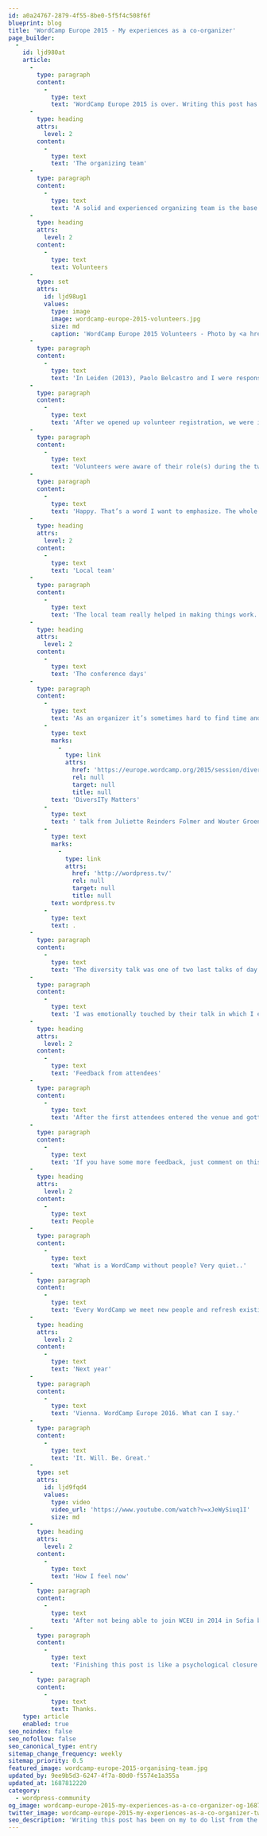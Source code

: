 ```yaml
---
id: a0a24767-2879-4f55-8be0-5f5f4c508f6f
blueprint: blog
title: 'WordCamp Europe 2015 - My experiences as a co-organizer'
page_builder:
  -
    id: ljd980at
    article:
      -
        type: paragraph
        content:
          -
            type: text
            text: 'WordCamp Europe 2015 is over. Writing this post has been on my to do list from the moment I knew I was able to join the organizing team for 2015, so let’s get started and let me tell you more about my experiences.'
      -
        type: heading
        attrs:
          level: 2
        content:
          -
            type: text
            text: 'The organizing team'
      -
        type: paragraph
        content:
          -
            type: text
            text: 'A solid and experienced organizing team is the base for a successful WordCamp. Organizing a WordCamp Europe requires a large team to make sure everything runs as smooth as planned.This years team consisted of the distributed WordCamp Europe team together with the local WordCamp Sevilla team.'
      -
        type: heading
        attrs:
          level: 2
        content:
          -
            type: text
            text: Volunteers
      -
        type: set
        attrs:
          id: ljd98ug1
          values:
            type: image
            image: wordcamp-europe-2015-volunteers.jpg
            size: md
            caption: 'WordCamp Europe 2015 Volunteers - Photo by <a href="https://florianziegler.com/">Florian Ziegler</a>'
      -
        type: paragraph
        content:
          -
            type: text
            text: 'In Leiden (2013), Paolo Belcastro and I were responsible for the volunteers, 50 volunteers that is. This year Luca Sartoni and Rafael Poveda joined me to manage 65 volunteers. During the planning phase, Rafael, Luca and me communicated through weekly meetings on Slack and private messages. Meeting each other before the event felt like we knew each other for years. This resulted in very good understanding of how we work individually and what we could expect from each other during WCEU.'
      -
        type: paragraph
        content:
          -
            type: text
            text: 'After we opened up volunteer registration, we were immediately overwhelmed by the speed and amount of people who wanted to volunteer. This was awesome, as we knew we needed around 70 people to manage all tasks and be sure registration of attendees on day one was not going to slowed down by a shortage of volunteers. For during-the-event communication we used, yes there it is again, Slack. I started a new team and invited all volunteers and the organizing team. Immediately there was interaction between the volunteers, which was great to see! Because of the free WiFi in the venue, people were easy to reach and could use all nice functions of Slack. Well, we just used it to chat, but that sounds nice doesn’t it? It just worked.'
      -
        type: paragraph
        content:
          -
            type: text
            text: 'Volunteers were aware of their role(s) during the two conference days and could use a Volunteer Roles spreadsheet as reference. This was communicated as a Dropbox link through Slack. When briefing started at 7am on Friday, all volunteers knew what to do. THEY TOTALLY ROCKED!! We have had so many pro-active volunteers that, in the case of a question/problem/challenge, we as “managers” were always too late to ask if someone could help. Volunteers just happen to be able to help. Problem solved. Everybody happy.'
      -
        type: paragraph
        content:
          -
            type: text
            text: 'Happy. That’s a word I want to emphasize. The whole organizing team is happy about all the volunteers and how they (or should I say we?) managed to help facilitate such a wonderful event.'
      -
        type: heading
        attrs:
          level: 2
        content:
          -
            type: text
            text: 'Local team'
      -
        type: paragraph
        content:
          -
            type: text
            text: 'The local team really helped in making things work. They knew where to go for diner, what to coolest touristic places were, where to rent bikes to cycle around town and where to find a great location for the WordCamp Europe 2015 after party. Thanks to their knowledge of Sevilla, the local way of doing business and of course the Spanish language, we made it possible for everyone to have good time while in Sevilla, either in the conference areas or outside playing tourist.'
      -
        type: heading
        attrs:
          level: 2
        content:
          -
            type: text
            text: 'The conference days'
      -
        type: paragraph
        content:
          -
            type: text
            text: 'As an organizer it’s sometimes hard to find time and peace to go to a talk an see it from beginning to end. This years WCEU was normal, in which I can say I have only seen two complete talks; Matt’s Q&A and the '
          -
            type: text
            marks:
              -
                type: link
                attrs:
                  href: 'https://europe.wordcamp.org/2015/session/diversity-matters/'
                  rel: null
                  target: null
                  title: null
            text: 'DiversITy Matters'
          -
            type: text
            text: ' talk from Juliette Reinders Folmer and Wouter Groenewold. Check out the other talks on '
          -
            type: text
            marks:
              -
                type: link
                attrs:
                  href: 'http://wordpress.tv/'
                  rel: null
                  target: null
                  title: null
            text: wordpress.tv
          -
            type: text
            text: .
      -
        type: paragraph
        content:
          -
            type: text
            text: 'The diversity talk was one of two last talks of day 2. I joined their talk not just because both speakers are fellow Dutchies, but mainly because I talked to them a lot after the speakers dinner and between sessions, which made me curious to see and hear what they had to tell. From the introduction to the end of the talk I was engaged with both speakers. Juliette is an experienced speaker and together with Wouter she managed to grab the audience attention from the first few sentences. They talked about experiences in the IT industry and Wouter talked about his past. In that past he was bullied a lot. Now he doesn’t want to be ‘victim’ anymore, he wants to show what can be done to feel welcome. Wouter, you rocked on stage!'
      -
        type: paragraph
        content:
          -
            type: text
            text: 'I was emotionally touched by their talk in which I ended up hugging both Wouter and Juliette on stage after their talk to thank them, and to show my appreciation for their very well done talk. Thanks to both of you!'
      -
        type: heading
        attrs:
          level: 2
        content:
          -
            type: text
            text: 'Feedback from attendees'
      -
        type: paragraph
        content:
          -
            type: text
            text: 'After the first attendees entered the venue and gotten their badges, feedback started getting through. All I have heard is positive feedback, telling us how well organized everything was, that the food is great, how good it is to have live translation, that the water taps are refilled often and of course that the WiFi is going on/off/on/off/on/off (hey it’s a conference). This kind of feedback makes organizers fly. We think of a lot of things to make it the best experience for everyone, whether you are a speaker, sponsor, volunteers or ‘just’ an attendee, and what better way to thank us by telling how great everything is.'
      -
        type: paragraph
        content:
          -
            type: text
            text: 'If you have some more feedback, just comment on this post. I love to hear from you.'
      -
        type: heading
        attrs:
          level: 2
        content:
          -
            type: text
            text: People
      -
        type: paragraph
        content:
          -
            type: text
            text: 'What is a WordCamp without people? Very quiet..'
      -
        type: paragraph
        content:
          -
            type: text
            text: 'Every WordCamp we meet new people and refresh existing relations. It doesn’t matter whether you are a junior developer or the head of some mega-big-WordPress company, everybody has an open attitude towards meeting new people and talking with them. That exactly is what makes this community what it is. Language and cultural differences, sexual preference, diet requirements, religion, none of these elements prevent us as a community to connect and cooperate. And with cooperation we help each other to reach our goals.'
      -
        type: heading
        attrs:
          level: 2
        content:
          -
            type: text
            text: 'Next year'
      -
        type: paragraph
        content:
          -
            type: text
            text: 'Vienna. WordCamp Europe 2016. What can I say.'
      -
        type: paragraph
        content:
          -
            type: text
            text: 'It. Will. Be. Great.'
      -
        type: set
        attrs:
          id: ljd9fqd4
          values:
            type: video
            video_url: 'https://www.youtube.com/watch?v=xJeWySiuq1I'
            size: md
      -
        type: heading
        attrs:
          level: 2
        content:
          -
            type: text
            text: 'How I feel now'
      -
        type: paragraph
        content:
          -
            type: text
            text: 'After not being able to join WCEU in 2014 in Sofia because of the first birthday of our daughter, I just had to be at the 2015 edition. Together with my wife, who some of you have met in Sevilla, I arrived on Wednesday before WCEU. From that moment on I lived in a dreamlike phase of happiness and joy. She learned how close we all are in this community and she has had good conversations with a lot of fellow professionals.'
      -
        type: paragraph
        content:
          -
            type: text
            text: 'Finishing this post is like a psychological closure of WCEU 2015. But, since I just can’t delete the #WCEU twitter column in TweetDeck, the feeling of happiness will remain for a few weeks.'
      -
        type: paragraph
        content:
          -
            type: text
            text: Thanks.
    type: article
    enabled: true
seo_noindex: false
seo_nofollow: false
seo_canonical_type: entry
sitemap_change_frequency: weekly
sitemap_priority: 0.5
featured_image: wordcamp-europe-2015-organising-team.jpg
updated_by: 9ee9b5d3-6247-4f7a-80d0-f5574e1a355a
updated_at: 1687812220
category:
  - wordpress-community
og_image: wordcamp-europe-2015-my-experiences-as-a-co-organizer-og-1687812131.png
twitter_image: wordcamp-europe-2015-my-experiences-as-a-co-organizer-twitter-1687812131.png
seo_description: 'Writing this post has been on my to do list from the moment I knew I joined the organizing team for 2015, so let me tell you about my experiences.'
---
```


